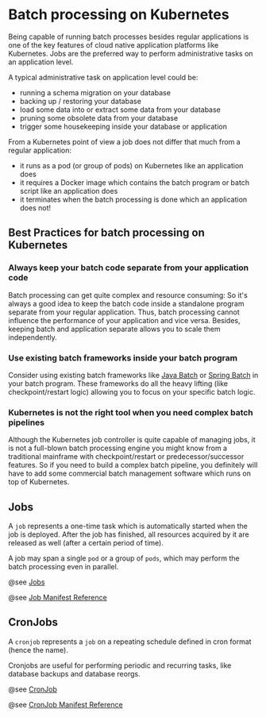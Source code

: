 # Batch processing on Kubernetes

Being capable of running batch processes besides regular applications is one of the key features of 
cloud native application platforms like Kubernetes. 
Jobs are the preferred way to perform administrative tasks on an application level.

A typical administrative task on application level could be:

* running a schema migration on your database
* backing up / restoring your database
* load some data into or extract some data from your database
* pruning some obsolete data from your database
* trigger some housekeeping inside your database or application

From a Kubernetes point of view a job does not differ that much from a regular application:

* it runs as a pod (or group of pods) on Kubernetes like an application does
* it requires a Docker image which contains the batch program or batch script like an application does
* it terminates when the batch processing is done which an application does not!

## Best Practices for batch processing on Kubernetes

### Always keep your batch code separate from your application code

Batch processing can get quite complex and resource consuming: So it's always a good idea to keep 
the batch code inside a standalone program separate from your regular application. Thus, batch processing
cannot influence the performance of your application and vice versa. Besides, keeping batch and application
separate allows you to scale them independently.

### Use existing batch frameworks inside your batch program

Consider using existing batch frameworks like [Java Batch](https://www.baeldung.com/java-ee-7-batch-processing) 
or [Spring Batch](https://spring.io/guides/gs/batch-processing/) in your batch program. These
frameworks do all the heavy lifting (like checkpoint/restart logic) allowing you to focus on your 
specific batch logic.

### Kubernetes is not the right tool when you need complex batch pipelines

Although the Kubernetes job controller is quite capable of managing jobs, it is not a full-blown batch processing engine you might
know from a traditional mainframe with checkpoint/restart or predecessor/successor features.
So if you need to build a complex batch pipeline, you definitely will have to add some commercial 
batch management software which runs on top of Kubernetes.

## Jobs

A `job` represents a one-time task which is automatically started when the job is deployed. After the job has finished,
 all resources acquired by it are released as well (after a certain period of time).

A job may span a single `pod` or a group of `pods`, which may perform the batch processing even in parallel.
 
@see [Jobs](https://kubernetes.io/docs/concepts/workloads/controllers/job/)

@see [Job Manifest Reference](https://kubernetes.io/docs/reference/generated/kubernetes-api/v1.20/#job-v1-batch)

## CronJobs

A `cronjob` represents a `job` on a repeating schedule defined in cron format (hence the name).

Cronjobs are useful for performing periodic and recurring tasks, like database backups and database reorgs.

@see [CronJob](https://kubernetes.io/docs/concepts/workloads/controllers/cron-jobs/)

@see [CronJob Manifest Reference](https://kubernetes.io/docs/reference/generated/kubernetes-api/v1.20/#cronjob-v1beta1-batch)
